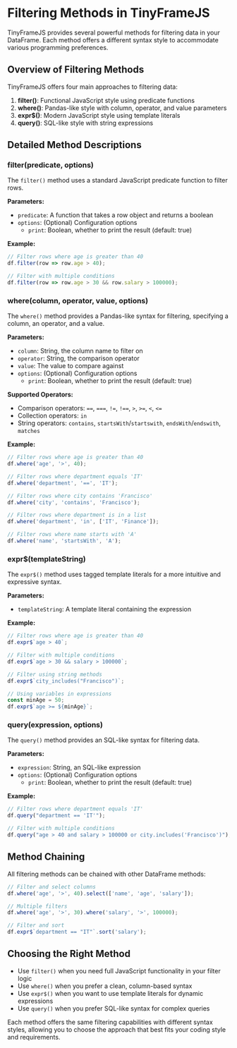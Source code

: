 # Filtering Methods in TinyFrameJS

TinyFrameJS provides several powerful methods for filtering data in your DataFrame. Each method offers a different syntax style to accommodate various programming preferences.

## Overview of Filtering Methods

TinyFrameJS offers four main approaches to filtering data:

1. **filter()**: Functional JavaScript style using predicate functions
2. **where()**: Pandas-like style with column, operator, and value parameters
3. **expr$()**: Modern JavaScript style using template literals
4. **query()**: SQL-like style with string expressions

## Detailed Method Descriptions

### filter(predicate, options)

The `filter()` method uses a standard JavaScript predicate function to filter rows.

**Parameters:**
- `predicate`: A function that takes a row object and returns a boolean
- `options`: (Optional) Configuration options
  - `print`: Boolean, whether to print the result (default: true)

**Example:**
```javascript
// Filter rows where age is greater than 40
df.filter(row => row.age > 40);

// Filter with multiple conditions
df.filter(row => row.age > 30 && row.salary > 100000);
```

### where(column, operator, value, options)

The `where()` method provides a Pandas-like syntax for filtering, specifying a column, an operator, and a value.

**Parameters:**
- `column`: String, the column name to filter on
- `operator`: String, the comparison operator
- `value`: The value to compare against
- `options`: (Optional) Configuration options
  - `print`: Boolean, whether to print the result (default: true)

**Supported Operators:**
- Comparison operators: `==`, `===`, `!=`, `!==`, `>`, `>=`, `<`, `<=`
- Collection operators: `in`
- String operators: `contains`, `startsWith`/`startswith`, `endsWith`/`endswith`, `matches`

**Example:**
```javascript
// Filter rows where age is greater than 40
df.where('age', '>', 40);

// Filter rows where department equals 'IT'
df.where('department', '==', 'IT');

// Filter rows where city contains 'Francisco'
df.where('city', 'contains', 'Francisco');

// Filter rows where department is in a list
df.where('department', 'in', ['IT', 'Finance']);

// Filter rows where name starts with 'A'
df.where('name', 'startsWith', 'A');
```

### expr$(templateString)

The `expr$()` method uses tagged template literals for a more intuitive and expressive syntax.

**Parameters:**
- `templateString`: A template literal containing the expression

**Example:**
```javascript
// Filter rows where age is greater than 40
df.expr$`age > 40`;

// Filter with multiple conditions
df.expr$`age > 30 && salary > 100000`;

// Filter using string methods
df.expr$`city_includes("Francisco")`;

// Using variables in expressions
const minAge = 50;
df.expr$`age >= ${minAge}`;
```

### query(expression, options)

The `query()` method provides an SQL-like syntax for filtering data.

**Parameters:**
- `expression`: String, an SQL-like expression
- `options`: (Optional) Configuration options
  - `print`: Boolean, whether to print the result (default: true)

**Example:**
```javascript
// Filter rows where department equals 'IT'
df.query("department == 'IT'");

// Filter with multiple conditions
df.query("age > 40 and salary > 100000 or city.includes('Francisco')");
```

## Method Chaining

All filtering methods can be chained with other DataFrame methods:

```javascript
// Filter and select columns
df.where('age', '>', 40).select(['name', 'age', 'salary']);

// Multiple filters
df.where('age', '>', 30).where('salary', '>', 100000);

// Filter and sort
df.expr$`department == "IT"`.sort('salary');
```

## Choosing the Right Method

- Use `filter()` when you need full JavaScript functionality in your filter logic
- Use `where()` when you prefer a clean, column-based syntax
- Use `expr$()` when you want to use template literals for dynamic expressions
- Use `query()` when you prefer SQL-like syntax for complex queries

Each method offers the same filtering capabilities with different syntax styles, allowing you to choose the approach that best fits your coding style and requirements.
